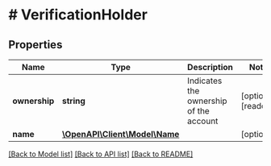 # # VerificationHolder

## Properties

Name | Type | Description | Notes
------------ | ------------- | ------------- | -------------
**ownership** | **string** | Indicates the ownership of the account | [optional] [readonly]
**name** | [**\OpenAPI\Client\Model\Name**](Name.md) |  | [optional]

[[Back to Model list]](../../README.md#models) [[Back to API list]](../../README.md#endpoints) [[Back to README]](../../README.md)
